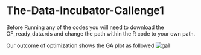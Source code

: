 # The-Data-Incubator-Callenge1
Before Running any of the codes you will need to download the OF_ready_data.rds and change the path within the R code to your own path.

Our outcome of optimization shows the GA plot as followed
![ga1](https://user-images.githubusercontent.com/29774493/32146621-08c2c4ac-bcd2-11e7-8fc2-f0443fffc026.jpg)

